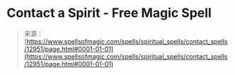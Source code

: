 <!--yml
category: 未分类
date: 2024-06-12 18:51:00
-->

# Contact a Spirit - Free Magic Spell

> 来源：[https://www.spellsofmagic.com/spells/spiritual_spells/contact_spells/12951/page.html#0001-01-01](https://www.spellsofmagic.com/spells/spiritual_spells/contact_spells/12951/page.html#0001-01-01)
